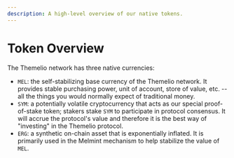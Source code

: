 ```yaml
---
description: A high-level overview of our native tokens.
---
```


# Token Overview

The Themelio network has three native currencies:

* `MEL`: the self-stabilizing base currency of the Themelio network. It provides stable purchasing power, unit of account, store of value, etc. -- all the things you would normally expect of traditional money.
* `SYM`: a potentially volatile cryptocurrency that acts as our special proof-of-stake token; stakers stake `SYM` to participate in protocol consensus. It will accrue the protocol's value and therefore it is the best way of "investing" in the Themelio protocol.
* `ERG`: a synthetic on-chain asset that is exponentially inflated. It is primarily used in the Melmint mechanism to help stabilize the value of `MEL`.
